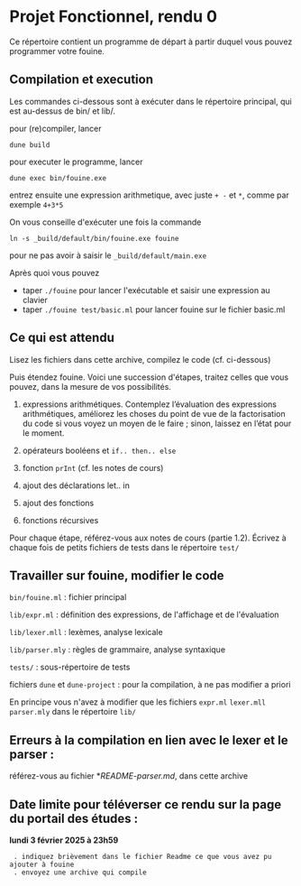 # Projet Fonctionnel, rendu 0

Ce répertoire contient un programme de départ à partir duquel vous pouvez programmer votre fouine.

## Compilation et execution

Les commandes ci-dessous sont à exécuter dans le répertoire principal, qui est au-dessus de bin/ et lib/.

pour (re)compiler, lancer
```
dune build
```

pour executer le programme, lancer
```
dune exec bin/fouine.exe
```

entrez ensuite une expression arithmetique, avec juste `+ -` et `*`, comme par exemple `4+3*5`



On vous conseille d'exécuter une fois la commande
```
ln -s _build/default/bin/fouine.exe fouine
```
pour ne pas avoir à saisir le `_build/default/main.exe`

Après quoi vous pouvez
- taper `./fouine` pour lancer l'exécutable et saisir une expression au clavier
- taper `./fouine test/basic.ml` pour lancer fouine sur le fichier basic.ml

## Ce qui est attendu

Lisez les fichiers dans cette archive, compilez le code (cf. ci-dessous)

Puis étendez fouine. Voici une succession d'étapes, traitez celles que vous pouvez, dans la mesure de vos possibilités.  

1. expressions arithmétiques. 
Contemplez l’évaluation des expressions arithmétiques, améliorez les choses du point de vue de la factorisation du code si vous voyez un moyen de le faire ; sinon, laissez en l’état pour le moment.

2. opérateurs booléens et `if.. then.. else`
3. fonction `prInt` (cf. les notes de cours)
4. ajout des déclarations let.. in
5. ajout des fonctions
6. fonctions récursives


Pour chaque étape, référez-vous aux notes de cours (partie 1.2). 
Écrivez à chaque fois de petits fichiers de tests dans le répertoire `test/`

## Travailler sur fouine, modifier le code

`bin/fouine.ml` : fichier principal

`lib/expr.ml` : définition des expressions, de l'affichage et de l'évaluation

`lib/lexer.mll` : lexèmes, analyse lexicale

`lib/parser.mly` : règles de grammaire, analyse syntaxique

`tests/` : sous-répertoire de tests

fichiers `dune` et `dune-project` : pour la compilation, à ne pas modifier a priori

En principe vous n'avez à modifier que les fichiers
  `expr.ml`    `lexer.mll`    `parser.mly`
dans le répertoire `lib/`

## Erreurs à la compilation en lien avec le lexer et le parser :
   référez-vous au fichier **README-parser.md*, dans cette archive

## Date limite pour téléverser ce rendu sur la page du portail des études :

   **lundi 3 février 2025 à 23h59**

     . indiquez brièvement dans le fichier Readme ce que vous avez pu ajouter à fouine
     . envoyez une archive qui compile
